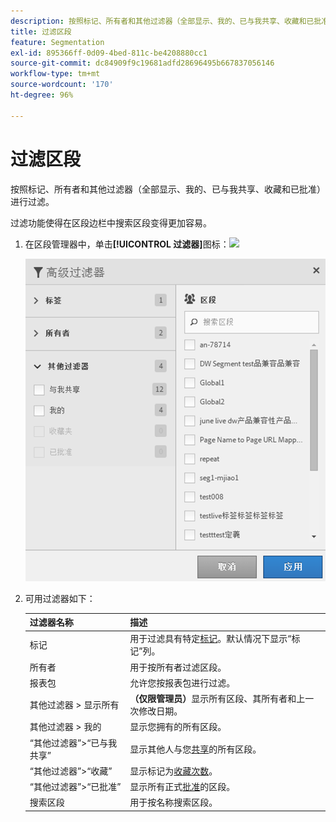 ```yaml
---
description: 按照标记、所有者和其他过滤器（全部显示、我的、已与我共享、收藏和已批准）进行过滤。
title: 过滤区段
feature: Segmentation
exl-id: 895366ff-0d09-4bed-811c-be4208880cc1
source-git-commit: dc84909f9c19681adfd28696495b667837056146
workflow-type: tm+mt
source-wordcount: '170'
ht-degree: 96%

---
```


# 过滤区段

按照标记、所有者和其他过滤器（全部显示、我的、已与我共享、收藏和已批准）进行过滤。

过滤功能使得在区段边栏中搜索区段变得更加容易。

1. 在区段管理器中，单击&#x200B;**[!UICONTROL 过滤器]**&#x200B;图标：![](https://spectrum.adobe.com/static/icons/workflow_18/Smock_Filter_18_N.svg)

   ![](assets/filtering.png)

2. 可用过滤器如下：

   | 过滤器名称 | 描述 |
   |---|---|
   | 标记 | 用于过滤具有特定[标记](/help/components/segmentation/segmentation-workflow/seg-tag.md)。默认情况下显示“标记”列。 |
   | 所有者 | 用于按所有者过滤区段。 |
   | 报表包 | 允许您按报表包进行过滤。 |
   | 其他过滤器 > 显示所有 | **（仅限管理员）**&#x200B;显示所有区段、其所有者和上一次修改日期。 |
   | 其他过滤器 > 我的 | 显示您拥有的所有区段。 |
   | “其他过滤器”>“已与我共享” | 显示其他人与您[共享](/help/components/segmentation/segmentation-workflow/t-seg-share.md)的所有区段。 |
   | “其他过滤器”>“收藏” | 显示标记为[收藏次数](/help/components/segmentation/segmentation-workflow/t-seg-favorite.md)。 |
   | “其他过滤器”>“已批准” | 显示所有正式[批准](/help/components/segmentation/segmentation-workflow/seg-approve.md)的区段。 |
   | 搜索区段 | 用于按名称搜索区段。 |

